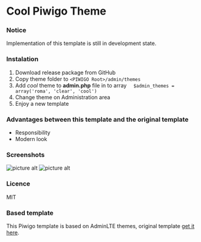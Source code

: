 # Cool Piwigo Theme

### Notice
Implementation of this template is still in development state. 

### Instalation
1. Download release package from GitHub
1. Copy theme folder to `<PIWIGO Root>/admin/themes`
1. Add *cool* theme to **admin.php** file in to array
``  $admin_themes = array('roma', 'clear', 'cool')``
1. Change theme on Administration area
1. Enjoy a new template

### Advantages between this template and the original template
* Responsibility
* Modern look

### Screenshots
![picture alt](https://ctrlv.cz/shots/2017/08/30/EuUy.png "Add Gallery")
![picture alt](https://user-images.githubusercontent.com/4963819/29135020-03b75640-7d39-11e7-94fd-61489c2a546d.png "Add Gallery")


### Licence
MIT

### Based template
This Piwigo template is based on AdminLTE themes, original template [get it here](https://github.com/almasaeed2010/AdminLTE).

